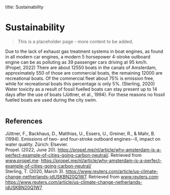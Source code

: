 <frontmatter>
  title: Sustainability
</frontmatter>

<br>

# Sustainability

> This is a placeholder page - more content to be added. <br>

Due to the lack of exhaust gas treatment systems in boat engines, as found in all modern car engines, a modern 5 horsepower 4-stroke outboard engine can be as polluting as 39 passenger cars driving at 95 km/h. (Propel, 2022) There are about 12550 boats in the canals of Amsterdam, approximately 550 of those are commercial boats, the remaining 12000 are recreational boats. Of the commercial fleet about 75% is emission free, while for recreational boats this percentage is only 5%. (Sterling, 2020) Water toxicity as a result of fossil fuelled boats can stay present up to 14 days after the use of boats (Jüttner, et al., 1994). For these reasons no fossil fuelled boats are used during the city swim.<br><br>

## References  <br>

Jüttner, F., Backhaus, D., Matthias, U., Essers, U., Greiner, R., & Mahr, B. (1994). Emissions of two- and four-stroke outboard engines--II, impact on water quality. Zürich: Elsevier.<br>
Propel. (2022, June 20). https://propel.me/nl/article/why-amsterdam-is-a-perfect-example-of-cities-going-carbon-neutral/. Retrieved from www.propel.me: https://propel.me/nl/article/why-amsterdam-is-a-perfect-example-of-cities-going-carbon-neutral/<br>
Sterling, T. (2020, March 3). https://www.reuters.com/article/us-climate-change-netherlands-idUSKBN20Q1W7. Retrieved from www.reuters.com: https://www.reuters.com/article/us-climate-change-netherlands-idUSKBN20Q1W7<br>



